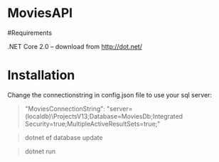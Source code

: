 
# MoviesAPI

#Requirements

.NET Core 2.0 – download from http://dot.net/

# Installation

Change the connectionstring in config.json file to use your sql server:

> "MoviesConnectionString": "server=(localdb)\\ProjectsV13;Database=MoviesDb;Integrated Security=true;MultipleActiveResultSets=true;"

> dotnet ef database update

> dotnet run
